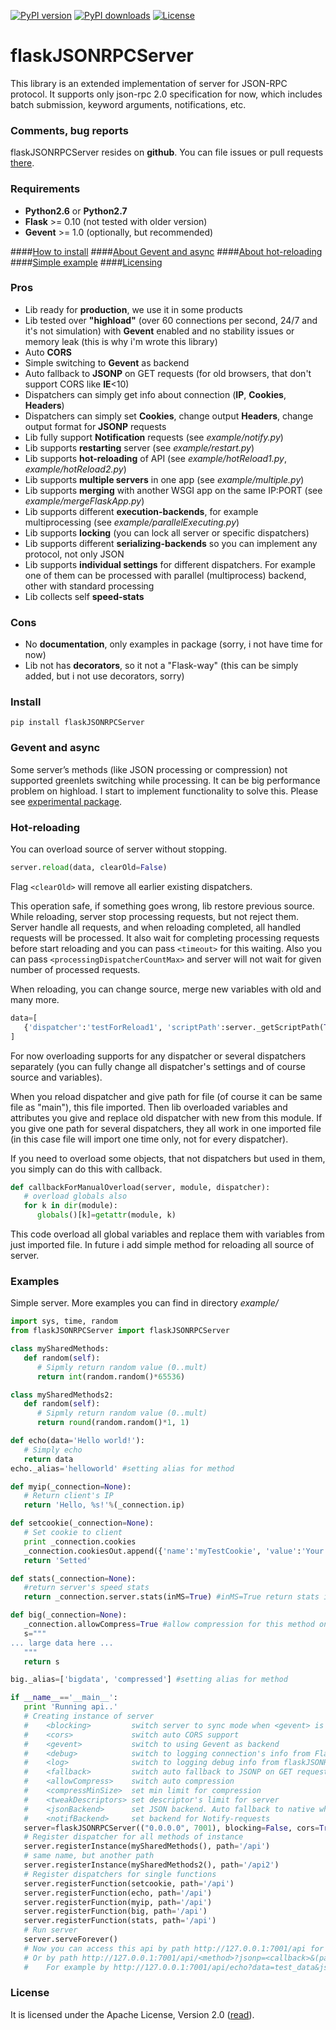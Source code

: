 [![PyPI version](https://img.shields.io/pypi/v/flaskJSONRPCServer.svg)](https://pypi.python.org/pypi/flaskJSONRPCServer)
[![PyPI downloads](https://img.shields.io/pypi/dm/flaskJSONRPCServer.svg)](https://pypi.python.org/pypi/flaskJSONRPCServer)
[![License](https://img.shields.io/pypi/l/flaskJSONRPCServer.svg)](http://www.apache.org/licenses/LICENSE-2.0.html)


# flaskJSONRPCServer
This library is an extended implementation of server for JSON-RPC protocol. It supports only json-rpc 2.0 specification for now, which includes batch submission, keyword arguments, notifications, etc.

### Comments, bug reports
flaskJSONRPCServer resides on **github**. You can file issues or pull requests [there](https://github.com/byaka/flaskJSONRPCServer/issues).

### Requirements
 - **Python2.6** or **Python2.7**
 - **Flask** >= 0.10 (not tested with older version)
 - **Gevent** >= 1.0 (optionally, but recommended)

####[How to install](#install)
####[About Gevent and async](#gevent-and-async)
####[About hot-reloading](#hot-reloading)
####[Simple example](#examples)
####[Licensing](#license)

### Pros
 - Lib ready for **production**, we use it in some products
 - Lib tested over **"highload"** (over 60 connections per second, 24/7 and it's not simulation) with **Gevent** enabled and no stability issues or memory leak (this is why i'm wrote this library)
 - Auto **CORS**
 - Simple switching to **Gevent** as backend
 - Auto fallback to **JSONP** on GET requests (for old browsers, that don't support CORS like **IE**<10)
 - Dispatchers can simply get info about connection (**IP**, **Cookies**, **Headers**)
 - Dispatchers can simply set **Cookies**, change output **Headers**, change output format for **JSONP** requests
 - Lib fully support **Notification** requests (see _example/notify.py_)
 - Lib supports **restarting** server (see _example/restart.py_)
 - Lib supports **hot-reloading** of API (see _example/hotReload1.py_, _example/hotReload2.py_)
 - Lib supports **multiple servers** in one app (see _example/multiple.py_)
 - Lib supports **merging** with another WSGI app on the same IP:PORT (see _example/mergeFlaskApp.py_)
 - Lib supports different **execution-backends**, for example multiprocessing (see _example/parallelExecuting.py_)
 - Lib supports **locking** (you can lock all server or specific dispatchers)
 - Lib supports different **serializing-backends** so you can implement any protocol, not only JSON
 - Lib supports **individual settings** for different dispatchers. For example one of them can be processed with parallel (multiprocess) backend, other with standard processing
 - Lib collects self **speed-stats**

### Cons
 - No **documentation**, only examples in package (sorry, i not have time for now)
 - Lib not has **decorators**, so it not a "Flask-way" (this can be simply added, but i not use decorators, sorry)

### Install
```pip install flaskJSONRPCServer```

### Gevent and async
Some server’s methods (like JSON processing or compression) not supported greenlets switching while processing. It can be big performance problem on highload. I start to implement functionality to solve this. Please see [experimental package](https://github.com/byaka/flaskJSONRPCServer/blob/with_parallel_executing/flaskJSONRPCServer/experimental/README.md).

### Hot-reloading
You can overload source of server without stopping.
```python
server.reload(data, clearOld=False)
```
Flag ``<clearOld>`` will remove all earlier existing dispatchers.

This operation safe, if something goes wrong, lib restore previous source. While reloading, server stop processing requests, but not reject them. Server handle all requests, and when reloading completed, all handled requests will be processed. It also wait for completing processing requests before start reloading and you can pass ``<timeout>`` for this waiting. Also you can pass ``<processingDispatcherCountMax>`` and server will not wait for given number of processed requests.

When reloading, you can change source, merge new variables with old and many more.

```python
data=[
   {'dispatcher':'testForReload1', 'scriptPath':server._getScriptPath(True), 'isInstance':False,'overload':[{'globalVar1':globalVar1}, callbackForManualOverload], 'path':'/api'}
]
```

For now overloading supports for any dispatcher or several dispatchers separately (you can fully change all dispatcher's settings and of course source and variables).

When you reload dispatcher and give path for file (of course it can be same file as "main"), this file imported. Then lib overloaded variables and attributes you give and replace old dispatcher with new from this module. If you give one path for several dispatchers, they all work in one imported file (in this case file will import one time only, not for every dispatcher).

If you need to overload some objects, that not dispatchers but used in them, you simply can do this with callback.

```python
def callbackForManualOverload(server, module, dispatcher):
   # overload globals also
   for k in dir(module):
      globals()[k]=getattr(module, k)
```
This code overload all global variables and replace them with variables from just imported file. In future i add simple method for reloading all source of server.

### Examples
Simple server. More examples you can find in directory _example/_

```python
import sys, time, random
from flaskJSONRPCServer import flaskJSONRPCServer

class mySharedMethods:
   def random(self):
      # Sipmly return random value (0..mult)
      return int(random.random()*65536)

class mySharedMethods2:
   def random(self):
      # Sipmly return random value (0..mult)
      return round(random.random()*1, 1)

def echo(data='Hello world!'):
   # Simply echo
   return data
echo._alias='helloworld' #setting alias for method

def myip(_connection=None):
   # Return client's IP
   return 'Hello, %s!'%(_connection.ip)

def setcookie(_connection=None):
   # Set cookie to client
   print _connection.cookies
   _connection.cookiesOut.append({'name':'myTestCookie', 'value':'Your IP is %s'%_connection.ip, 'domain':'byaka.name'})
   return 'Setted'

def stats(_connection=None):
   #return server's speed stats
   return _connection.server.stats(inMS=True) #inMS=True return stats in milliseconds

def big(_connection=None):
   _connection.allowCompress=True #allow compression for this method only
   s="""
... large data here ...
   """
   return s

big._alias=['bigdata', 'compressed'] #setting alias for method

if __name__=='__main__':
   print 'Running api..'
   # Creating instance of server
   #    <blocking>         switch server to sync mode when <gevent> is False
   #    <cors>             switch auto CORS support
   #    <gevent>           switch to using Gevent as backend
   #    <debug>            switch to logging connection's info from Flask
   #    <log>              switch to logging debug info from flaskJSONRPCServer
   #    <fallback>         switch auto fallback to JSONP on GET requests
   #    <allowCompress>    switch auto compression
   #    <compressMinSize>  set min limit for compression
   #    <tweakDescriptors> set descriptor's limit for server
   #    <jsonBackend>      set JSON backend. Auto fallback to native when problems
   #    <notifBackend>     set backend for Notify-requests
   server=flaskJSONRPCServer(("0.0.0.0", 7001), blocking=False, cors=True, gevent=True, debug=False, log=False, fallback=True, allowCompress=False, jsonBackend='simplejson', notifBackend='simple', tweakDescriptors=[1000, 1000])
   # Register dispatcher for all methods of instance
   server.registerInstance(mySharedMethods(), path='/api')
   # same name, but another path
   server.registerInstance(mySharedMethods2(), path='/api2')
   # Register dispatchers for single functions
   server.registerFunction(setcookie, path='/api')
   server.registerFunction(echo, path='/api')
   server.registerFunction(myip, path='/api')
   server.registerFunction(big, path='/api')
   server.registerFunction(stats, path='/api')
   # Run server
   server.serveForever()
   # Now you can access this api by path http://127.0.0.1:7001/api for JSON-RPC requests
   # Or by path http://127.0.0.1:7001/api/<method>?jsonp=<callback>&(params) for JSONP requests
   #    For example by http://127.0.0.1:7001/api/echo?data=test_data&jsonp=jsonpCallback_129620

```

### License
It is licensed under the Apache License, Version 2.0 ([read](http://www.apache.org/licenses/LICENSE-2.0.html)).
